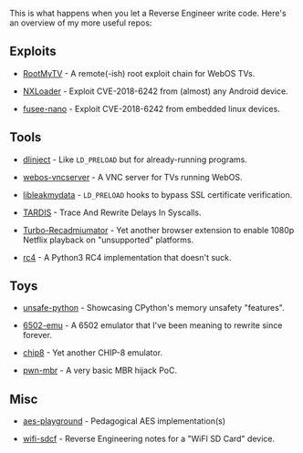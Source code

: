 This is what happens when you let a Reverse Engineer write code. Here's an overview of my more useful repos:

## Exploits

 - [RootMyTV](https://github.com/DavidBuchanan314/RootMyTV) - A remote(-ish) root exploit chain for WebOS TVs.
 
 - [NXLoader](https://github.com/DavidBuchanan314/NXLoader) - Exploit CVE-2018-6242 from (almost) any Android device.

 - [fusee-nano](https://github.com/DavidBuchanan314/fusee-nano) - Exploit CVE-2018-6242 from embedded linux devices.

## Tools

 - [dlinject](https://github.com/DavidBuchanan314/dlinject) - Like `LD_PRELOAD` but for already-running programs.

 - [webos-vncserver](https://github.com/DavidBuchanan314/webos-vncserver) - A VNC server for TVs running WebOS.

 - [libleakmydata](https://github.com/DavidBuchanan314/libleakmydata) - `LD_PRELOAD` hooks to bypass SSL certificate verification.

 - [TARDIS](https://github.com/DavidBuchanan314/TARDIS) - Trace And Rewrite Delays In Syscalls.

 - [Turbo-Recadmiumator](https://github.com/DavidBuchanan314/Turbo-Recadmiumator) - Yet another browser extension to enable 1080p Netflix playback on "unsupported" platforms.
 
 - [rc4](https://github.com/DavidBuchanan314/rc4) - A Python3 RC4 implementation that doesn't suck.

## Toys

 - [unsafe-python](https://github.com/DavidBuchanan314/unsafe-python) - Showcasing CPython's memory unsafety "features".

 - [6502-emu](https://github.com/DavidBuchanan314/6502-emu) - A 6502 emulator that I've been meaning to rewrite since forever.

 - [chip8](https://github.com/DavidBuchanan314/chip8) - Yet another CHIP-8 emulator.

 - [pwn-mbr](https://github.com/DavidBuchanan314/pwn-mbr) - A very basic MBR hijack PoC.

## Misc

 - [aes-playground](https://github.com/DavidBuchanan314/aes-playground) - Pedagogical AES implementation(s)

 - [wifi-sdcf](https://github.com/DavidBuchanan314/wifi-sdcf) - Reverse Engineering notes for a "WiFI SD Card" device.
